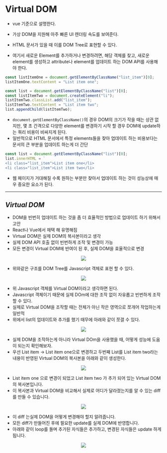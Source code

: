 # Virtual DOM

- vue 기준으로 설명한다.

- 가상 DOM을 지원해 아주 빠른 UI 렌더링 속도를 보여준다.

- HTML 문서가 있을 때 이를 DOM Tree로 표현할 수 있다.

- 여기서 새로운 Element를 추가하거나 변경하려면, 해당 객체를 찾고, 새로운 element를 생성하고 attribute나 element를 업데이트 하는 DOM API를 사용해야 한다.

```js
const listItemOne = document.getElementByClassName("list_item")[0];
listItemOne.textContent = "List item one";

const list = document.getElementByClassName("list")[0];
const listItemTwo = document.createElement("li");
listItemTwo.classList.add("list_item");
listItemTwo.textContent = "List item two";
list.appendChild(listItemTwo);
```

- `document.getElementByClassName()`의 경우 DOM의 크기가 작을 때는 상관 없지만, 몇 초 간격으로 다양한 element를 변경하기 시작 할 경우 DOM에 update하는 쿼리 비용이 비싸지게 된다.
- 일반적으로 HTML 문서에서 특정 elements들을 찾아 업데이트 하는 비용보다는 문서의 큰 부분을 업데이트 하는게 더 간단

```js
const list = document.getElementByClassName("list")[0];
list.innerHTML = `
<li class="list_item">List item one</li>
<li class="list_item">List item two</li>
```

- 웹 페이지가 거대해질 수록 원하는 부분만 찾아서 업데이트 하는 것이 성능상에 매우 중요한 요소가 된다.

---

## _Virtual DOM_

- DOM을 빈번히 업데이트 하는 것을 좀 더 효율적인 방법으로 업데이트 하기 위해서 고안
- React나 Vue에서 채택 해 유명해짐
- Virtual DOM은 실제 DOM의 복사본이라고 생각
- 실제 DOM API 호출 없이 빈번하게 조작 및 변경이 가능
- 모든 변경이 Virtual DOM에 반여이 된 후, 실제 DOM을 효율적으로 변경

<p align="center">
    <img src="https://miro.medium.com/max/283/1*YGDRSlZoTAq0bC0qvHE4aw.png">
</p>

- 위와같은 구조를 DOM Tree를 Javascript 객체로 표현 할 수 있다.

<p align="center">
    <img src="https://miro.medium.com/max/619/1*Ck7mYj3asdlAgFGP1B_UmA.png">
</p>

- 위 Javascript 객체를 Virtual DOM이라고 생각하면 된다.
- Javascript 객체이기 때문에 실제 DOm에 대한 조작 없이 자유롭고 빈번하게 조작할 수 있다.
- 실제로 Virtual DOM을 조작할 때는 전체가 아닌 작은 영역으로 쪼개어 작업하는게 일반적
- 위에서 list의 업데이트와 추가를 했기 때무에 아래와 같이 쪼갤 수 있다.

<p align="center">
    <img src="https://miro.medium.com/max/621/1*cBE2bTG3CeFYIQMz_c5B7g.png">
</p>

- 실제 DOM을 조작하는게 아니라 Virtual DOm을 사용했을 때, 어떻게 성능에 도움이 되는지 확인해보자.
- 우선 List item -> List item one으로 변경하고 두번째 List를 List item two라는 내용이 반영된 Virtual DOM의 복사본을 아래와 같이 생성한다.

<p align="center">
    <img src="https://miro.medium.com/max/621/1*5C7uC5ihVF7BIqlFaNBJBg.png">
</p>

- List item one 으로 변경이 되었고 List item two 가 추가 되어 있는 Virtual DOM의 복사본입니다.
- 이 복사본과 Virtual DOM을 비교해서 실제로 어디가 달라졌는지를 알 수 있는 diff를 만들 수 있습니다.

<p align="center">
    <img src="https://miro.medium.com/max/627/1*Re4fNPRpz35djeudPzj7Pw.png">
</p>

- 이 diff 는실제 DOM을 어떻게 변경해야 할지 알려줍니다.
- 모든 diff가 만들어진 후에 필요한 update를 실제 DOM에 반영합니다.
- 아래와 같이 loop를 돌며 추가된 자식들은 추가하고, 변경된 자식들은 update 하게 됩니다.

<p align="center">
    <img src="https://miro.medium.com/max/622/1*d-eQz9z-a-KvOmYyn35Glg.png">
</p>